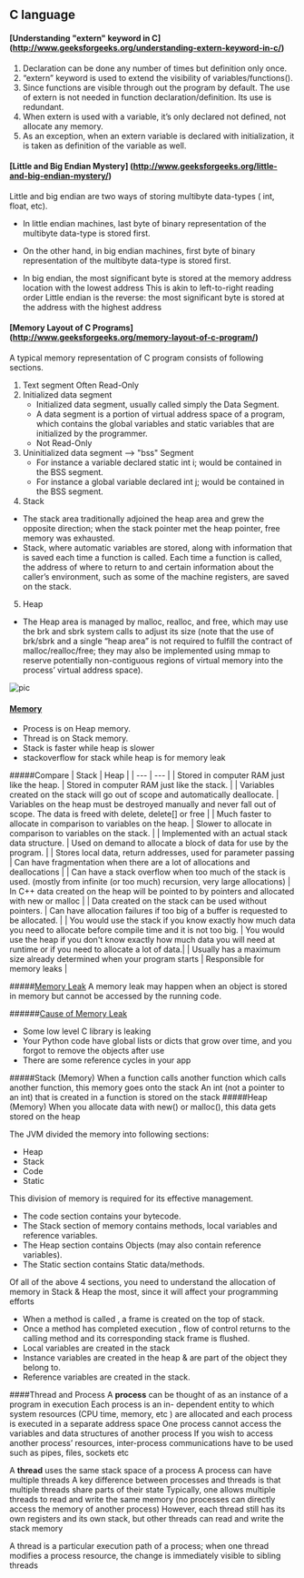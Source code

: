 ## C language 

#### [Understanding "extern" keyword in C] (http://www.geeksforgeeks.org/understanding-extern-keyword-in-c/)
1. Declaration can be done any number of times but definition only once.
2. “extern” keyword is used to extend the visibility of variables/functions().
3. Since functions are visible through out the program by default. The use of extern is not needed in function declaration/definition. Its use is redundant.
4. When extern is used with a variable, it’s only declared not defined, not allocate any memory. 
5. As an exception, when an extern variable is declared with initialization, it is taken as definition of the variable as well.

#### [Little and Big Endian Mystery] (http://www.geeksforgeeks.org/little-and-big-endian-mystery/)

Little and big endian are two ways of storing multibyte data-types ( int, float, etc). 
* In little endian machines, last byte of binary representation of the multibyte data-type is stored first. 
* On the other hand, in big endian machines, first byte of binary representation of the multibyte data-type is stored first.

* In big endian, the most significant byte is stored at the memory address location with the lowest address This is akin to left-to-right reading order Little endian is the reverse: the most significant byte is stored at the address with the highest address

#### [Memory Layout of C Programs] (http://www.geeksforgeeks.org/memory-layout-of-c-program/)
A typical memory representation of C program consists of following sections.

1. Text segment
   Often Read-Only 
2. Initialized data segment
   * Initialized data segment, usually called simply the Data Segment. 
   * A data segment is a portion of virtual address space of a program, which contains the global variables and static variables that are initialized by the programmer.
   * Not Read-Only
3. Uninitialized data segment --> "bss" Segment
   * For instance a variable declared static int i; would be contained in the BSS segment.
   * For instance a global variable declared int j; would be contained in the BSS segment.
4. Stack
  * The stack area traditionally adjoined the heap area and grew the opposite direction; 
    when the stack pointer met the heap pointer, free memory was exhausted.
  * Stack, where automatic variables are stored, along with information that is saved each time a function is called. Each time a function is called, the address of where to return to and certain information about the caller’s environment, such as some of the machine registers, are saved on the stack. 
5. Heap
  * The Heap area is managed by malloc, realloc, and free, which may use the brk and sbrk system calls to adjust its size (note that the use of brk/sbrk and a single “heap area” is not required to fulfill the contract of malloc/realloc/free; they may also be implemented using mmap to reserve potentially non-contiguous regions of virtual memory into the process’ virtual address space).

![pic](http://www.geeksforgeeks.org/wp-content/uploads/Memory-Layout.gif)

#### [Memory](http://stackoverflow.com/questions/79923/what-and-where-are-the-stack-and-heap)
* Process is on Heap memory.
* Thread is on Stack memory.
* Stack is faster while heap is slower
* stackoverflow for stack while heap is for memory leak

#####Compare
| Stack | Heap |
| --- | --- |
| Stored in computer RAM just like the heap. | Stored in computer RAM just like the stack. |
| Variables created on the stack will go out of scope and automatically deallocate. | Variables on the heap must be destroyed manually and never fall out of scope. The data is freed with delete, delete[] or free |
| Much faster to allocate in comparison to variables on the heap. | Slower to allocate in comparison to variables on the stack. |
| Implemented with an actual stack data structure. | Used on demand to allocate a block of data for use by the program. |
| Stores local data, return addresses, used for parameter passing | Can have fragmentation when there are a lot of allocations and deallocations |
| Can have a stack overflow when too much of the stack is used. (mostly from infinite (or too much) recursion, very large allocations) | In C++ data created on the heap will be pointed to by pointers and allocated with new or malloc |
| Data created on the stack can be used without pointers. | Can have allocation failures if too big of a buffer is requested to be allocated. |
| You would use the stack if you know exactly how much data you need to allocate before compile time and it is not too big. | You would use the heap if you don't know exactly how much data you will need at runtime or if you need to allocate a lot of data.|
| Usually has a maximum size already determined when your program starts | Responsible for memory leaks |

#####[Memory Leak](http://en.wikipedia.org/wiki/Memory_leak)
A memory leak may happen when an object is stored in memory but cannot be accessed by the running code.

######[Cause of Memory Leak](http://www.lshift.net/blog/2008/11/14/tracing-python-memory-leaks/)
* Some low level C library is leaking
* Your Python code have global lists or dicts that grow over time, and you forgot to remove the objects after use
* There are some reference cycles in your app


#####Stack (Memory)
When a function calls another function which calls another function, this memory goes onto the stack An int (not a pointer to an int) that is created in a function is stored on the stack
#####Heap (Memory)
When you allocate data with new() or malloc(), this data gets stored on the heap

The JVM divided the memory into following sections:

* Heap
* Stack
* Code
* Static

This division of memory is required for its effective management.

* The code section contains your bytecode.
* The Stack section of memory contains methods, local variables and reference variables.
* The Heap section contains Objects (may also contain reference variables).
* The Static section contains Static data/methods.

Of all of the above 4 sections, you need to understand the allocation of memory in Stack & Heap the most, since it will affect your programming efforts

* When a method is called , a frame is created on the top of stack.
* Once a method has completed execution , flow of control returns to the calling method and its corresponding stack frame is flushed.
* Local variables are created in the stack
* Instance variables are created in the heap & are part of the object they belong to.
* Reference variables are created in the stack.


####Thread and Process
A __process__ can be thought of as an instance of a program in execution Each process is an in- dependent entity to which system resources (CPU time, memory, etc ) are allocated and each process is executed in a separate address space One process cannot access the variables and data structures of another process If you wish to access another process’ resources, inter-process communications have to be used such as pipes, files, sockets etc

A __thread__ uses the same stack space of a process A process can have multiple threads A key difference between processes and threads is that multiple threads share parts of their state Typically, one allows multiple threads to read and write the same memory (no processes can directly access the memory of another process) However, each thread still has its own registers and its own stack, but other threads can read and write the stack memory

A thread is a particular execution path of a process; when one thread modifies a process resource, the change is immediately visible to sibling threads
